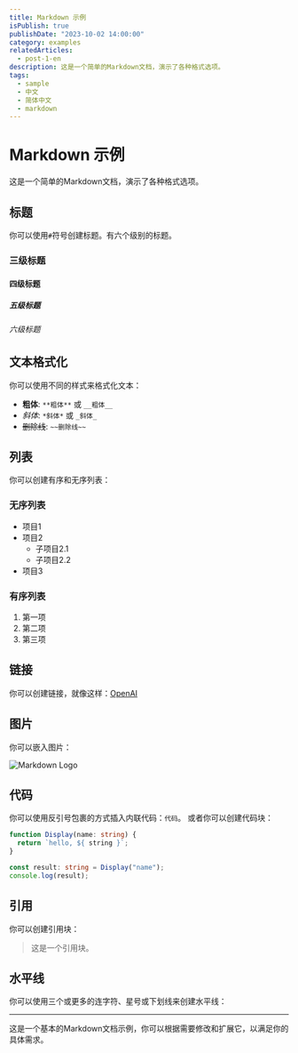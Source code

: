```yaml
---
title: Markdown 示例
isPublish: true
publishDate: "2023-10-02 14:00:00"
category: examples
relatedArticles:
  - post-1-en
description: 这是一个简单的Markdown文档，演示了各种格式选项。
tags:
  - sample
  - 中文
  - 简体中文
  - markdown
---
```


# Markdown 示例

这是一个简单的Markdown文档，演示了各种格式选项。

## 标题

你可以使用`#`符号创建标题。有六个级别的标题。

### 三级标题

#### 四级标题

##### 五级标题

###### 六级标题

## 文本格式化

你可以使用不同的样式来格式化文本：

- **粗体**: `**粗体**` 或 `__粗体__`
- *斜体*: `*斜体*` 或 `_斜体_`
- ~~删除线~~: `~~删除线~~`

## 列表

你可以创建有序和无序列表：

### 无序列表

- 项目1
- 项目2
  - 子项目2.1
  - 子项目2.2
- 项目3

### 有序列表

1. 第一项
2. 第二项
3. 第三项

## 链接

你可以创建链接，就像这样：[OpenAI](https://www.openai.com/)

## 图片

你可以嵌入图片：

![Markdown Logo](https://markdown-here.com/img/icon256.png)

## 代码

你可以使用反引号包裹的方式插入内联代码：`代码`。
或者你可以创建代码块：

```ts
function Display(name: string) {
  return `hello, ${ string }`;
}

const result: string = Display("name");
console.log(result);
```

## 引用

你可以创建引用块：

> 这是一个引用块。

## 水平线

你可以使用三个或更多的连字符、星号或下划线来创建水平线：

---

这是一个基本的Markdown文档示例，你可以根据需要修改和扩展它，以满足你的具体需求。
